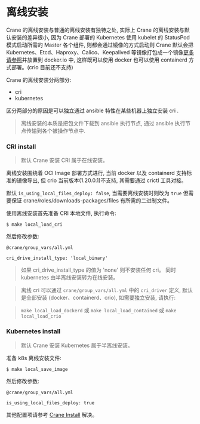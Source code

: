 # 离线安装

Crane 的离线安装与普通的离线安装有独特之处, 实际上 Crane 的离线安装与默认安装的差异很小, 因为 Crane 部署的 Kubernetes 使用 kubelet 的 StatusPod 模式启动所需的 Master 各个组件, 则都会通过镜像的方式启动则 Crane 默认会把 Kubernetes、Etcd、Haproxy、Calico、Keepalived 等镜像打包成一个镜像[更多请参照](../script/PublishK8sRegistryImages.sh)并放置到 docker.io 中, 这样既可以使用 docker 也可以使用 containerd 方式部署。(crio 目前还不支持)

Crane 的离线安装分两部分:
  * cri
  * kubernetes

区分两部分的原因是可以独立通过 ansible 特性在某些机器上独立安装 cri .

> 离线安装的本质是把包文件下载到 ansible 执行节点, 通过 ansible 执行节点传输到各个被操作节点中.

### CRI install

> 默认 Crane 安装 CRI 属于在线安装。

离线安装围绕着 OCI Image 部署方式进行, 当前 docker 以及 containerd 支持标准的镜像导出, 但 crio 当前版本(1.20.0.1)不支持, 其需要通过 crictl 工具对接。

默认 `is_using_local_files_deploy: false`, 当需要离线安装时则改为 `true` 但需要保证 crane/roles/downloads-packages/files 有所需的二进制文件。

使用离线安装首先准备 CRI 本地文件, 执行命令:

```
$ make local_load_cri
```

然后修改参数:

```
@crane/group_vars/all.yml

cri_drive_install_type: 'local_binary'
```

> 如果 cri_drive_install_type 的值为 'none' 则不安装任何 cri。 同时 kubernetes 由半离线安装转为在线安装。

> 离线 cri 可以通过 `crane/group_vars/all.yml` 中的 `cri_driver` 定义, 默认是全部安装 (docker、containerd、crio), 如需要独立安装, 请执行:

> `make local_load_dockerd` 或 `make local_load_contained` 或 `make local_load_crio`

### Kubernetes install

> 默认 Crane 安装 Kubernetes 属于半离线安装。

准备 k8s 离线安装文件:

```
$ make local_save_image
```

然后修改参数:

```
@crane/group_vars/all.yml

is_using_local_files_deploy: true
```

其他配置项请参考 [Crane Install](./INSTALL.md) 解决。